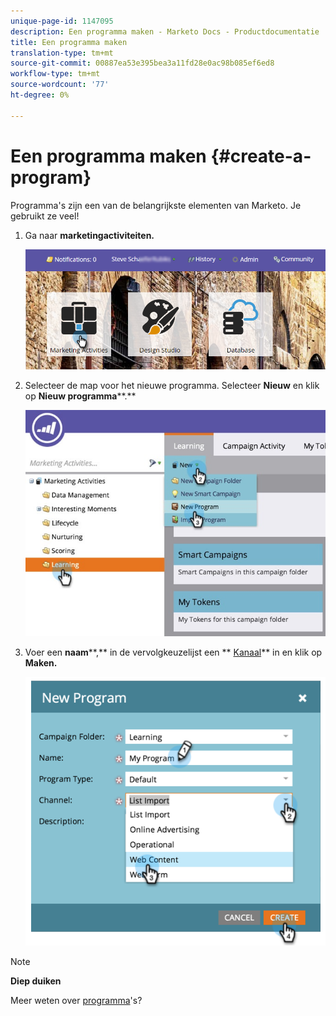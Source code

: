 ```yaml
---
unique-page-id: 1147095
description: Een programma maken - Marketo Docs - Productdocumentatie
title: Een programma maken
translation-type: tm+mt
source-git-commit: 00887ea53e395bea3a11fd28e0ac98b085ef6ed8
workflow-type: tm+mt
source-wordcount: '77'
ht-degree: 0%

---
```



# Een programma maken {#create-a-program}

Programma&#39;s zijn een van de belangrijkste elementen van Marketo. Je gebruikt ze veel!

1. Ga naar **marketingactiviteiten.**

   ![](assets/login-marketing-activities.png)

1. Selecteer de map voor het nieuwe programma. Selecteer **Nieuw** en klik op **Nieuw programma****.**

   ![](assets/leadlifecycle.jpg)

1. Voer een **naam****,** in de vervolgkeuzelijst een ** [Kanaal](http://docs.marketo.com/display/DOCS/Create+a+Program+Channel)** in en klik op **Maken.**

   ![](assets/image2015-2-5-16-3a33-3a23.png)

>[!NOTE]
>
>**Diep duiken**
>
>Meer weten over [programma](http://docs.marketo.com/display/docs/programs)&#39;s?

